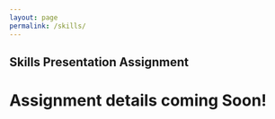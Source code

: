 ```yaml
---
layout: page
permalink: /skills/
---
```


## Skills Presentation Assignment

# Assignment details coming Soon!